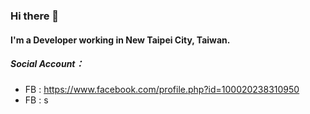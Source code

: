 ### Hi there 👋

#### I'm a Developer working in New Taipei City, Taiwan.

##### Social Account：
- FB : https://www.facebook.com/profile.php?id=100020238310950
- FB : s
